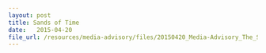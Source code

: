 ```yaml
---
layout: post
title: Sands of Time
date:   2015-04-20
file_url: /resources/media-advisory/files/20150420_Media-Advisory_The_Sands_of_Time.pdf
---
```

